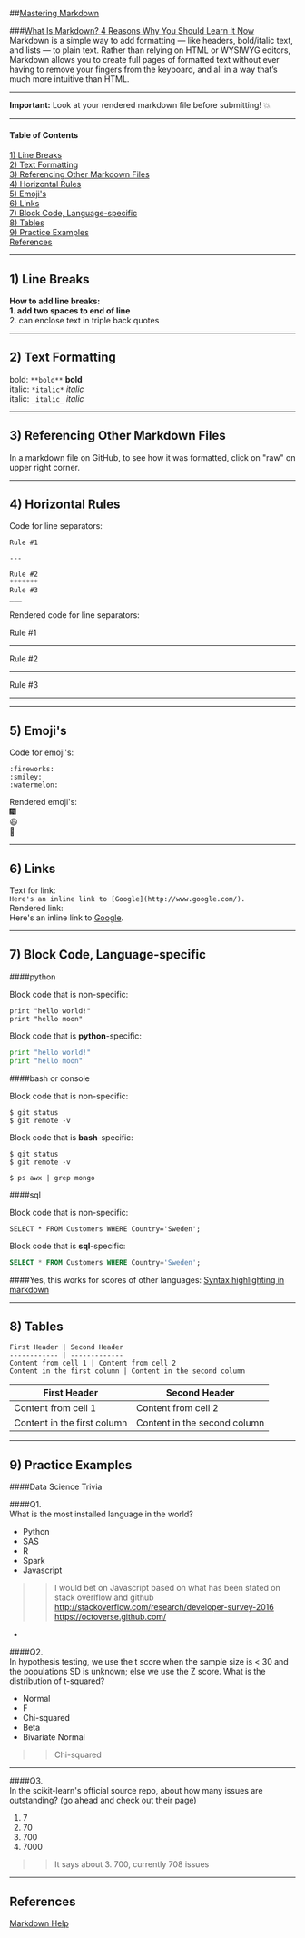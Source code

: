 ##[Mastering Markdown](https://guides.github.com/features/mastering-markdown/)  

###[What Is Markdown? 4 Reasons Why You Should Learn It Now](http://www.makeuseof.com/tag/markdown-4-reasons-learn-now/)  
Markdown is a simple way to add formatting — like headers, bold/italic text, and lists — to plain text. Rather than relying on HTML or WYSIWYG editors, Markdown allows you to create full pages of formatted text without ever having to remove your fingers from the keyboard, and all in a way that’s much more intuitive than HTML.  

---

**Important:**  Look at your rendered markdown file before submitting!  :boom:  

---

#### Table of Contents
[1)  Line Breaks](#section-a)  
[2)  Text Formatting](#section-b)  
[3)  Referencing Other Markdown Files](#section-c)  
[4)  Horizontal Rules](#section-d)  
[5)  Emoji's](#section-e)  
[6)  Links](#section-f)  
[7)  Block Code, Language-specific](#section-g)  
[8)  Tables](#section-h)  
[9)  Practice Examples](#section-i)  
[References](#section-r)

---

## <a name="section-a"></a>1) Line Breaks 

**How to add line breaks:**  
**1.  add two spaces to end of line**   
2.  can enclose text in triple back quotes 

---

## <a name="section-b"></a>2) Text Formatting  

bold: `**bold**`  **bold**  
italic:  `*italic*` *italic*  
italic:  `_italic_` _italic_  

---

## <a name="section-c"></a>3) Referencing Other Markdown Files 

In a markdown file on GitHub, to see how it was formatted, click on "raw" on upper right corner.

---

## <a name="section-d"></a>4) Horizontal Rules 

Code for line separators:  

```
Rule #1 

---

Rule #2
*******
Rule #3
___
```

Rendered code for line separators:  

Rule #1

---

Rule #2
*******
Rule #3
___

---

## <a name="section-e"></a>5) Emoji's 

Code for emoji's:
```
:fireworks:
:smiley:
:watermelon:
```
Rendered emoji's:  
:fireworks:  
:smiley:  
:watermelon:  
 
---

## <a name="section-f"></a>6) Links 

Text for link:  
```Here's an inline link to [Google](http://www.google.com/).```  
Rendered link:  
Here's an inline link to [Google](http://www.google.com/).  

---

## <a name="section-g"></a>7) Block Code, Language-specific 

####python

Block code that is non-specific:  
```
print "hello world!"
print "hello moon"
```

Block code that is **python**-specific:  
```python
print "hello world!"
print "hello moon"
```

####bash or console

Block code that is non-specific:  
```
$ git status
$ git remote -v
```

Block code that is **bash**-specific:  
```console
$ git status
$ git remote -v

$ ps awx | grep mongo
```

####sql

Block code that is non-specific:  
```
SELECT * FROM Customers WHERE Country='Sweden';
```

Block code that is **sql**-specific:  
```sql
SELECT * FROM Customers WHERE Country='Sweden';
```

####Yes, this works for scores of other languages:  [Syntax highlighting in markdown](https://support.codebasehq.com/articles/tips-tricks/syntax-highlighting-in-markdown) 

---

## <a name="section-h"></a>8) Tables 

```
First Header | Second Header
------------ | -------------
Content from cell 1 | Content from cell 2
Content in the first column | Content in the second column
```

First Header | Second Header
------------ | -------------
Content from cell 1 | Content from cell 2
Content in the first column | Content in the second column

---

## <a name="section-i"></a>9) Practice Examples 

####Data Science Trivia 

####Q1.  
What is the most installed language in the world?  
- Python
- SAS
- R
- Spark
- Javascript

>> I would bet on Javascript based on what has been stated on stack overlflow and github
>> http://stackoverflow.com/research/developer-survey-2016
>> https://octoverse.github.com/

-

####Q2.  
In hypothesis testing, we use the t score when the sample size is < 30 and the populations SD is unknown; else we use the Z score. 
What is the distribution of t-squared?
 * Normal
 * F
 * Chi-squared
 * Beta
 * Bivariate Normal

>> Chi-squared

***

####Q3.  
In the scikit-learn's official source repo, about how many issues are outstanding? (go ahead and check out their page)  
1. 7  
2. 70  
3. 700  
4. 7000  

>> It says about 3. 700, currently 708 issues

---

## <a name="section-r"></a>References 

[Markdown Help](http://mathoverflow.net/editing-help)
